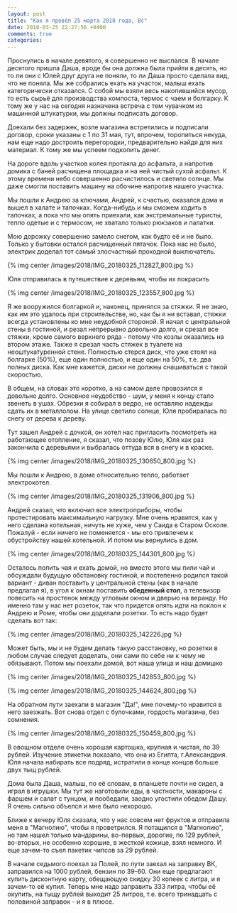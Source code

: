 ```yaml
---
layout: post
title: "Как я провёл 25 марта 2018 года, Вс"
date: 2018-03-25 22:27:56 +0400
comments: true
categories: 
---
```

Проснулись в начале девятого, я совершенно не выспался. В начале десятого пришла Даша, вроде бы она должна была прийти в десять, но то ли они с Юлей друг друга не поняли, то ли Даша просто сделала вид, что не поняла. Мы же собрались ехать на участок, малыш ехать категорически отказался. С собой мы взяли весь накопившийся мусор, то есть сырьё для производства компоста, термос с чаем и болгарку. К тому же у нас на сегодня назначена встреча с тем чувачком из машинной штукатурки, мы должны подписать договор.

Доехали без задержек, возле магазина встретились и подписали договор, сроки указаны с 1 по 31 мая, тут, впрочем, торопиться некуда, нам еще надо достроить перегородки, предварительно найдя для них материал. К тому же мы успеем подкопить денег.

На дороге вдоль участков колея протаяла до асфальта, а напротив домика с баней расчищена площадка и на ней чистый сухой асфальт. К этому времени небо совершенно расчистилось и светило солнце. Мы даже смогли поставить машину на обочине напротив нашего участка.

Мы пошли к Андрею за ключами, Андрей, к счастью, оказался дома и вышел в халате и тапочках. Когда-нибудь и мы сможем ходить в тапочках, а пока что мы опять приехали, как экстремальные туристы, тепло одетые и с термосом, не хватало только рюкзаков и палатки.

Мою дорожку совершенно замело снегом, как будто её и не было. Только у бытовки остался расчищенный пятачок. Пока нас не было, электрик доделал тот самый злосчастный проходной выключатель.

{% img center /images/2018/IMG_20180325_112827_800.jpg %}

Юля отправилась в путешествие к деревьям, чтобы их покрасить

{% img center /images/2018/IMG_20180325_123557_800.jpg %}

Я же вооружился болгаркой и, наконец, принялся за стяжки. Я не знаю, как им это удалось при строительстве, но, как бы я ни вставал, стяжки всегда установлены ко мне неудобной стороной. Я начал с центральной стены в гостиной, и резал непрерывно довольно долго, и срезал все стяжки, кроме самого верхнего ряда - потому что козлы оказались на втором этаже. Также я срезал часть стяжек в туалете на неоштукатуренной стене. Полностью стерся диск, что уже стоял на болгарке (50%), еще один полностью, и еще один на 50%, т.е. два полных диска. Как мне кажется, диски не должны снашиваться с такой скоростью. 

В общем, на словах это коротко, а на самом деле провозился я довольно долго. Основное неудобство - шум, у меня к концу стало звенеть в ушах. Обрезки я собирал в ведро, не оставляю надежды сдать их в металлолом. На улице светило солнце, Юля пробиралась по снегу от дерева к дереву.

Тут зашел Андрей с дочкой, он хотел нас пригласить посмотреть на работающее отопление, я сказал, что позову Юлю, Юля как раз закончила с деревьями и выбралась оттуда вся в снегу и в краске.

{% img center /images/2018/IMG_20180325_130650_800.jpg %}

Мы пошли к Андрею, в доме относительно тепло, работает электрокотел.

{% img center /images/2018/IMG_20180325_131906_800.jpg %}

Андрей сказал, что включил все электроприборы, чтобы протестировать максимальную нагрузку. Мне очень нравится, как у него сделана котельная, ничуть не хуже, чем у Саида в Старом Осколе. Пожалуй - если ничего не поменяется - мы его привлечем к обустройству нашей котельной. И потом мы вернулись в дом. 

{% img center /images/2018/IMG_20180325_144301_800.jpg %}

Осталось попить чая и ехать домой, но вместо этого мы пили чай и обсуждали будущую обстановку гостиной, и постепенно родился такой вариант - диван поставить у центральной стены (как в начале предлагал я), в угол к окнам поставить **обеденный стол**, а телевизор повесить на простенок между угловым окном и дверью на веранду. Но именно там у нас нет розеток, так что придется опять идти на поклон к Андрею и Роме, чтобы они доделали розетки. То есть надо будет сделать вот так:

{% img center /images/2018/IMG_20180325_142226.jpg %}

Может быть, мы и не будем делать такую расстановку, но розетки в любом случае следует доделать, они сами по себе ни к чему не обязывают. Потом мы поехали домой, вот наша улица и наш домишко

{% img center /images/2018/IMG_20180325_142853_800.jpg %}

{% img center /images/2018/IMG_20180325_144624_800.jpg %}

На обратном пути заехали в магазин "Да!", мне почему-то нравится в него заезжать. Вот снова отдел с булочками, гордость магазина, без сомнения.

{% img center /images/2018/IMG_20180325_150459_800.jpg %}

В овощном отделе очень хорошая картошка, крупная и чистая, по 39 рублей. Изучение этикетки показало, что она из Египта, г.Александрия. Юля начала набирать все подряд, истратили в конце концов больше двух тыщ рублей.

Дома была Даша, малыш, по её словам, в планшете почти не сидел, а играл в игрушки. Мы тут же наготовили еды, в частности, макароны с фаршем и салат с тунцом, и пообедали, заодно угостили обедом Дашу. Я очень сильно объелся и мне было нехорошо.

Ближе к вечеру Юля сказала, что у нас совсем нет фруктов и отправила меня в "Магнолию", чтобы я проветрился. Я потащился в "Магнолию", но там нашел только мандарины, во-первых, дорогие, по 129 рублей, во-вторых, не особенно хорошие, в жесткой кожице, взял немного. И еще зачем-то съел пакетик чипсов за 29 рублей.

В начале седьмого поехал за Полей, по пути заехал на заправку ВК, заправился на 1000 рублей, бензин по 39-60. Они еще предлагают купить дисконтную карту, обещающую скидку 30 копеек с литра, и я зачем-то её купил. Теперь мне надо заправить 333 литра, чтобы её окупить, на тыщу рублей выходит 25 литров, т.е. всего тринадцать с половиной заправок - и я в плюсе.